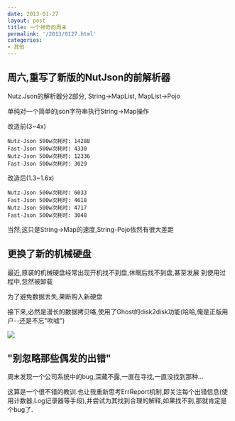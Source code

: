 ```yaml
---
date: 2013-01-27
layout: post
title: 一个神奇的周末
permalink: '/2013/0127.html'
categories:
- 其他
---
```


周六,重写了新版的NutJson的前解析器
--------------------------------

Nutz.Json的解析器分2部分, String->MapList, MapList->Pojo

单纯对一个简单的json字符串执行String->Map操作

改造前(3~4x)

	Nutz-Json 500w次耗时: 14288
	Fast-Json 500w次耗时: 4330
	Nutz-Json 500w次耗时: 12336
	Fast-Json 500w次耗时: 3029

改造后(1.3~1.6x)

	Nutz-Json 500w次耗时: 6033
	Fast-Json 500w次耗时: 4618
	Nutz-Json 500w次耗时: 4717
	Fast-Json 500w次耗时: 3048

当然,这只是String->Map的速度,String-Pojo依然有很大差距

更换了新的机械硬盘
------------------

最近,原装的机械硬盘经常出现开机找不到盘,休眠后找不到盘,甚至发展
到使用过程中,忽然被卸载

为了避免数据丢失,果断购入新硬盘

接下来,必然是漫长的数据拷贝咯,使用了Ghost的disk2disk功能(哈哈,俺是正版用户--还是不忘"吹嘘")

<img src="{{url.media}}/2013/01/ghost.gif"></img>

"别忽略那些偶发的出错"
--------------------

周末发现一个公司系统中的bug,深藏不露,一直在寻找,一直没找到那种...

这算是一个很不错的教训.也让我重新思考ErrReport机制,即关注每个出错信息(使用计数器,Log记录器等手段),并尝试为其找到合理的解释,如果找不到,那就肯定是个bug了.